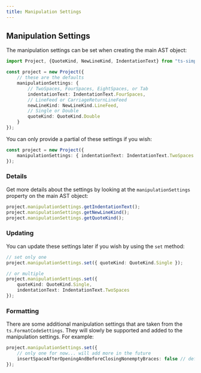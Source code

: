 ```yaml
---
title: Manipulation Settings
---
```


## Manipulation Settings

The manipulation settings can be set when creating the main AST object:

```ts
import Project, {QuoteKind, NewLineKind, IndentationText} from "ts-simple-ast";

const project = new Project({
    // these are the defaults
    manipulationSettings: {
        // TwoSpaces, FourSpaces, EightSpaces, or Tab
        indentationText: IndentationText.FourSpaces,
        // LineFeed or CarriageReturnLineFeed
        newLineKind: NewLineKind.LineFeed,
        // Single or Double
        quoteKind: QuoteKind.Double
    }
});
```

You can only provide a partial of these settings if you wish:

```ts
const project = new Project({
    manipulationSettings: { indentationText: IndentationText.TwoSpaces }
});
```

### Details

Get more details about the settings by looking at the `manipulationSettings` property on the main AST object:

```ts
project.manipulationSettings.getIndentationText();
project.manipulationSettings.getNewLineKind();
project.manipulationSettings.getQuoteKind();
```

### Updating

You can update these settings later if you wish by using the `set` method:

```ts
// set only one
project.manipulationSettings.set({ quoteKind: QuoteKind.Single });

// or multiple
project.manipulationSettings.set({
    quoteKind: QuoteKind.Single,
    indentationText: IndentationText.TwoSpaces
});
```

### Formatting

There are some additional manipulation settings that are taken from the `ts.FormatCodeSettings`.
They will slowly be supported and added to the manipulation settings. For example:

```ts
project.manipulationSettings.set({
    // only one for now... will add more in the future
    insertSpaceAfterOpeningAndBeforeClosingNonemptyBraces: false // default: true
});
```
